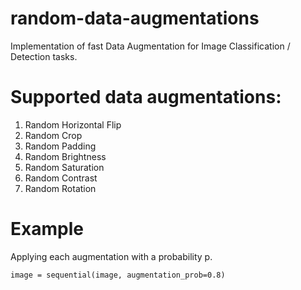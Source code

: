 # random-data-augmentations
Implementation of fast Data Augmentation for Image Classification / Detection tasks.

# Supported data augmentations:
1. Random Horizontal Flip
2. Random Crop
3. Random Padding
4. Random Brightness
5. Random Saturation
6. Random Contrast
7. Random Rotation

# Example
Applying each augmentation with a probability p.

`image = sequential(image, augmentation_prob=0.8)`
